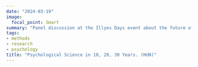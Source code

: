 ```yaml
---
date: "2024-03-19"
image:
  focal_point: Smart
summary: "Panel discussion at the Illyes Days event about the future of psychological science in 10, 20 and 30 years."
tags:
- methods
- research
- psychology
title: "Psychological Science in 10, 20, 30 Years. (HUN)"
---
```


